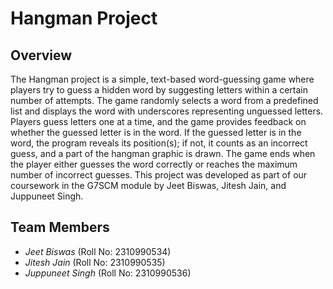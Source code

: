 # Hangman Project

## Overview
The Hangman project is a simple, text-based word-guessing game where players try to guess a hidden word by suggesting letters within a certain number of attempts. The game randomly selects a word from a predefined list and displays the word with underscores representing unguessed letters. Players guess letters one at a time, and the game provides feedback on whether the guessed letter is in the word. If the guessed letter is in the word, the program reveals its position(s); if not, it counts as an incorrect guess, and a part of the hangman graphic is drawn. The game ends when the player either guesses the word correctly or reaches the maximum number of incorrect guesses. This project was developed as part of our coursework in the G7SCM module by Jeet Biswas, Jitesh Jain, and Juppuneet Singh.

## Team Members
- *Jeet Biswas* (Roll No: 2310990534)
- *Jitesh Jain* (Roll No: 2310990535)
- *Juppuneet Singh* (Roll No: 2310990536)